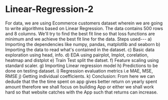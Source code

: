 # Linear-Regression-2
For data, we are using Ecommerce customers dataset wherein we are going to write algorithms based on Linear Regression. The data contains 500 rows and 8 columns. We'll try to find the best fit line so that loss functions are minimum and we achieve the best fit line for the data. Steps used--- a) Importing the dependencies like numpy, pandas, matplotlib and seaborn b) Importing the data to read what's contained in the dataset. c) Basic data exploration using head, info. d) EDA using pairplot, lmplot, corelation, heatmap and distplot e) Train Test split the datset. f) Feature scaling using standard scaler. g) Importing Linear regression model h) Predictions to be done on testing dataset. i) Regression evaluation metrics i.e MAE, MSE, RMSE j) Getting individual coefficients. k) Conclusion: From here we can dedude that the the time spent on app gives better return on yearly spent amount therefore we shall focus on building App or either we shall work hard so that website catches with the App such that returns can increase.
